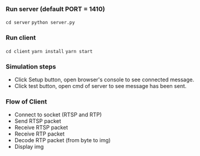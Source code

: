 ### Run server (default PORT = 1410)
`cd server`
`python server.py`

### Run client 
`cd client`
`yarn install`
`yarn start` 

### Simulation steps
- Click Setup button, open browser's console to see connected message.
- Click test button, open cmd of server to see message has been sent.

### Flow of Client
- Connect to socket (RTSP and RTP)
- Send RTSP packet
- Receive RTSP packet 
- Receive RTP packet 
- Decode RTP packet (from byte to img)
- Display img 
